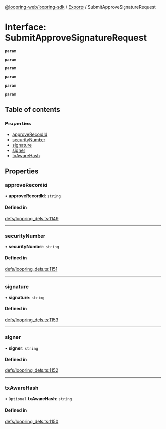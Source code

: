 [@loopring-web/loopring-sdk](../README.md) / [Exports](../modules.md) / SubmitApproveSignatureRequest

# Interface: SubmitApproveSignatureRequest

**`param`**

**`param`**

**`param`**

**`param`**

**`param`**

**`param`**

## Table of contents

### Properties

- [approveRecordId](SubmitApproveSignatureRequest.md#approverecordid)
- [securityNumber](SubmitApproveSignatureRequest.md#securitynumber)
- [signature](SubmitApproveSignatureRequest.md#signature)
- [signer](SubmitApproveSignatureRequest.md#signer)
- [txAwareHash](SubmitApproveSignatureRequest.md#txawarehash)

## Properties

### approveRecordId

• **approveRecordId**: `string`

#### Defined in

[defs/loopring_defs.ts:1149](https://github.com/Loopring/loopring_sdk/blob/cd42b57/src/defs/loopring_defs.ts#L1149)

___

### securityNumber

• **securityNumber**: `string`

#### Defined in

[defs/loopring_defs.ts:1151](https://github.com/Loopring/loopring_sdk/blob/cd42b57/src/defs/loopring_defs.ts#L1151)

___

### signature

• **signature**: `string`

#### Defined in

[defs/loopring_defs.ts:1153](https://github.com/Loopring/loopring_sdk/blob/cd42b57/src/defs/loopring_defs.ts#L1153)

___

### signer

• **signer**: `string`

#### Defined in

[defs/loopring_defs.ts:1152](https://github.com/Loopring/loopring_sdk/blob/cd42b57/src/defs/loopring_defs.ts#L1152)

___

### txAwareHash

• `Optional` **txAwareHash**: `string`

#### Defined in

[defs/loopring_defs.ts:1150](https://github.com/Loopring/loopring_sdk/blob/cd42b57/src/defs/loopring_defs.ts#L1150)
